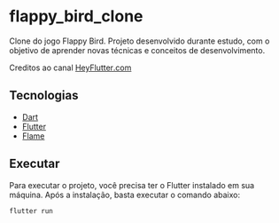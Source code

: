 # flappy_bird_clone

Clone do jogo Flappy Bird. Projeto desenvolvido durante estudo, com o objetivo 
de aprender novas técnicas e conceitos de desenvolvimento. 

Creditos ao canal [HeyFlutter․com](https://www.youtube.com/watch?v=zcs8qRBRz7w)

## Tecnologias

- [Dart](https://dart.dev/)
- [Flutter](https://flutter.dev/)
- [Flame](https://flame-engine.org/)
   
## Executar

Para executar o projeto, você precisa ter o Flutter instalado em sua máquina.
Após a instalação, basta executar o comando abaixo:

```bash
flutter run
```




